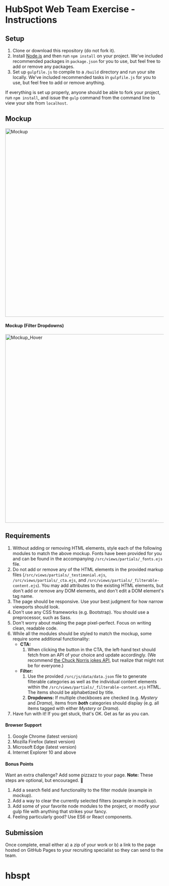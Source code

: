 # HubSpot Web Team Exercise - Instructions

## Setup
1. Clone or download this repository (do not fork it).
2. Install [Node.js](https://nodejs.org/en/download/) and then run `npm install` on your project. We've included recommended packages in `package.json` for you to use, but feel free to add or remove any packages.
3. Set up `gulpfile.js` to compile to a `/build` directory and run your site locally. We've included recommended tasks in `gulpfile.js` for you to use, but feel free to add or remove anything.

If everything is set up properly, anyone should be able to fork your project, run `npm install`, and issue the `gulp` command from the command line to view your site from `localhost`.

## Mockup
<img src="http://cdn2.hubspot.net/hubfs/53/web_team/web-team-test/web-team-exercise_1.png" alt="Mockup" width="600" />

#### Mockup (Filter Dropdowns)
<img src="http://cdn2.hubspot.net/hubfs/53/web_team/web-team-test/web-team-exercise_2.png" alt="Mockup_Hover" width="600" />

## Requirements
1. Without adding or removing HTML elements, style each of the following modules to match the above mockup. Fonts have been provided for you and can be found in the accompanying `/src/views/partials/_fonts.ejs` file.
2. Do not add or remove any of the HTML elements in the provided markup files (`/src/views/partials/_testimonial.ejs`, `/src/views/partials/_cta.ejs`, and `/src/views/partials/_filterable-content.ejs`). You may add attributes to the existing HTML elements, but don't add or remove any DOM elements, and don't edit a DOM element's tag name.
3. The page should be responsive. Use your best judgment for how narrow viewports should look.
4. Don't use any CSS frameworks (e.g. Bootstrap). You should use a preprocessor, such as Sass.
5. Don't worry about making the page pixel-perfect. Focus on writing clean, readable code.
6. While all the modules should be styled to match the mockup, some require some additional functionality:
    - **CTA:**
        1. When clicking the button in the CTA, the left-hand text should fetch from an API of your choice and update accordingly. (We recommend [the Chuck Norris jokes API](http://www.icndb.com/api/), but realize that might not be for everyone.)
    - **Filter:**
        1. Use the provided `/src/js/data/data.json` file to generate filterable categories as well as the individual content elements within the `/src/views/partials/_filterable-content.ejs` HTML. The items should be alphabetized by title.
        2. **Dropdowns:** If multiple checkboxes are checked (e.g. _Mystery_ and _Drama_), items from **_both_** categories should display (e.g. all items tagged with either _Mystery_ or _Drama_).
7. Have fun with it! If you get stuck, that's OK. Get as far as you can.

#### Browser Support
1. Google Chrome (latest version)
2. Mozilla Firefox (latest version)
3. Microsoft Edge (latest version)
4. Internet Explorer 10 and above

#### Bonus Points
Want an extra challenge? Add some pizzazz to your page. **Note:** These steps are optional, but encouraged. :star2:

1. Add a search field and functionality to the filter module (example in mockup).
2. Add a way to clear the currently selected filters (example in mockup).
3. Add some of your favorite node modules to the project, or modify your gulp file with anything that strikes your fancy.
4. Feeling particularly good? Use ES6 or React components.

## Submission
Once complete, email either a) a zip of your work or b) a link to the page hosted on GitHub Pages to your recruiting specialist so they can send to the team.
# hbspt
